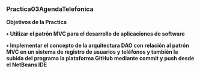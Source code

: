 ### Practica03AgendaTelefonica
**Objetivos de la Practica**

**•	Utilizar el patrón MVC para el desarrollo de aplicaciones de software**

**•	Implementar el concepto de la arquitectura DAO con relación al patrón MVC en un sistema de registro de usuarios y teléfonos y también la subida del programa la plataforma GitHub mediante commit y push desde el NetBeans IDE**
